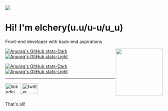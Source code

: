 <div align="left">
  <img src="https://visitor-badge.laobi.icu/badge?page_id=elcheryu-u.elcheryu-u&right_color=hotpink"  />
</div>

<h1 align="left">Hi! I'm elchery(u.u/u-u/u_u)</h1>

Front-end developer with back-end aspirations

<img align="right" height="150" src="https://i.pinimg.com/originals/94/ea/c8/94eac835763ea2c2b63c069cedbed22f.gif"  />

[![Anurag's GitHub stats-Dark](https://github-readme-stats.vercel.app/api/top-langs?username=elcheryu-u&locale=en&hide_title=true&layout=compact&card_width=320&hide_border=true&bg_color=00000000&theme=dark#gh-dark-mode-only)](https://github.com/anuraghazra/github-readme-stats#gh-dark-mode-only)
[![Anurag's GitHub stats-Light](https://github-readme-stats.vercel.app/api/top-langs?username=elcheryu-u&locale=en&hide_title=true&layout=compact&card_width=320&hide_border=true&bg_color=00000000&theme=default#gh-light-mode-only)](https://github.com/anuraghazra/github-readme-stats#gh-light-mode-only)

[![Anurag's GitHub stats-Dark](https://github-readme-stats.vercel.app/api?username=elcheryu-u&locale=en&hide_title=true&layout=compact&card_width=320&hide_border=true&bg_color=00000000&theme=dark#gh-dark-mode-only)](https://github.com/anuraghazra/github-readme-stats#gh-dark-mode-only)
[![Anurag's GitHub stats-Light](https://github-readme-stats.vercel.app/api?username=elcheryu-u&locale=en&hide_title=true&layout=compact&card_width=320&hide_border=true&bg_color=00000000&theme=default#gh-light-mode-only)](https://github.com/anuraghazra/github-readme-stats#gh-light-mode-only)

***

<div align="left">
  <a href="https://www.linkedin.com/in/sergiocortes-dev/" target="_blank">
    <img src="https://raw.githubusercontent.com/maurodesouza/profile-readme-generator/master/src/assets/icons/social/linkedin/default.svg" width="50" height="32" alt="linkedin logo"  />
  </a>
  <a href="https://x.com/elcheryu_u" target="_blank">
    <img src="https://raw.githubusercontent.com/maurodesouza/profile-readme-generator/master/src/assets/icons/social/twitter/default.svg" width="50" height="32" alt="twitter logo"  />
  </a>
</div>

###

<p align="left">That's all!</p>

###
